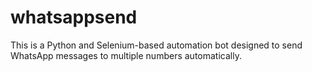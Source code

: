 # whatsappsend
This is a Python and Selenium-based automation bot designed to send WhatsApp messages to multiple numbers automatically.
